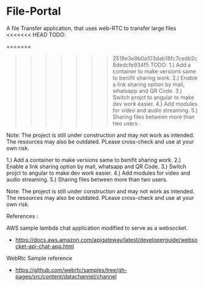 # File-Portal
A file Transfer application, that uses web-RTC to transfer large files
<<<<<<< HEAD
TODO:

=======
>>>>>>> 2518e3e9b0a103dab18fc7cedb2c8dedcfe934f5
TODO:
1.) Add a container to make versions same to benifit sharing work.
2.) Enable a link sharing option by mail, whatsapp and QR Code.
3.) Switch projct to angular to make dev work easier.
4.) Add modules for video and audio streaming.
5.) Sharing files between more than two users.


Note:
  The project is still under construction and may not work as intended. The resources may also be outdated. PLease cross-check and use at your own risk.
  

1.) Add a container to make versions same to benifit sharing work.
2.) Enable a link sharing option by mail, whatsapp and QR Code.
3.) Switch projct to angular to make dev work easier.
4.) Add modules for video and audio streaming.
5.) Sharing files between more than two users.


Note:
  The project is still under construction and may not work as intended. The resources may also be outdated. PLease cross-check and use at your own risk.
  

References :

AWS sample lambda chat application modified to serve as a websocket.
- https://docs.aws.amazon.com/apigateway/latest/developerguide/websocket-api-chat-app.html


WebRtc Sample reference
-  https://github.com/webrtc/samples/tree/gh-pages/src/content/datachannel/channel
